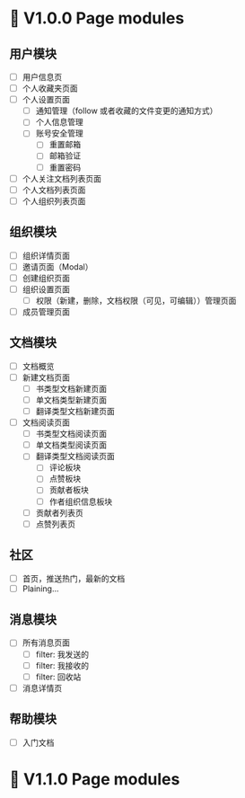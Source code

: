 # 🚀 V1.0.0 Page modules

## 用户模块

- [ ] 用户信息页
- [ ] 个人收藏夹页面
- [ ] 个人设置页面
  - [ ] 通知管理（follow 或者收藏的文件变更的通知方式）
  - [ ] 个人信息管理
  - [ ] 账号安全管理
    - [ ] 重置邮箱
    - [ ] 邮箱验证
    - [ ] 重置密码
- [ ] 个人关注文档列表页面
- [ ] 个人文档列表页面
- [ ] 个人组织列表页面

## 组织模块

- [ ] 组织详情页面
- [ ] 邀请页面（Modal）
- [ ] 创建组织页面
- [ ] 组织设置页面
  - [ ] 权限（新建，删除，文档权限（可见，可编辑））管理页面
- [ ] 成员管理页面

## 文档模块

- [ ] 文档概览
- [ ] 新建文档页面
  - [ ] 书类型文档新建页面
  - [ ] 单文档类型新建页面
  - [ ] 翻译类型文档新建页面
- [ ] 文档阅读页面
  - [ ] 书类型文档阅读页面
  - [ ] 单文档类型阅读页面
  - [ ] 翻译类型文档阅读页面
    - [ ] 评论板块
    - [ ] 点赞板块
    - [ ] 贡献者板块
    - [ ] 作者组织信息板块
  - [ ] 贡献者列表页
  - [ ] 点赞列表页

## 社区

- [ ] 首页，推送热门，最新的文档
- [ ] Plaining...

## 消息模块

- [ ] 所有消息页面
  - [ ] filter: 我发送的
  - [ ] filter: 我接收的
  - [ ] filter: 回收站
- [ ] 消息详情页

## 帮助模块

- [ ] 入门文档

# 🚀 V1.1.0 Page modules
